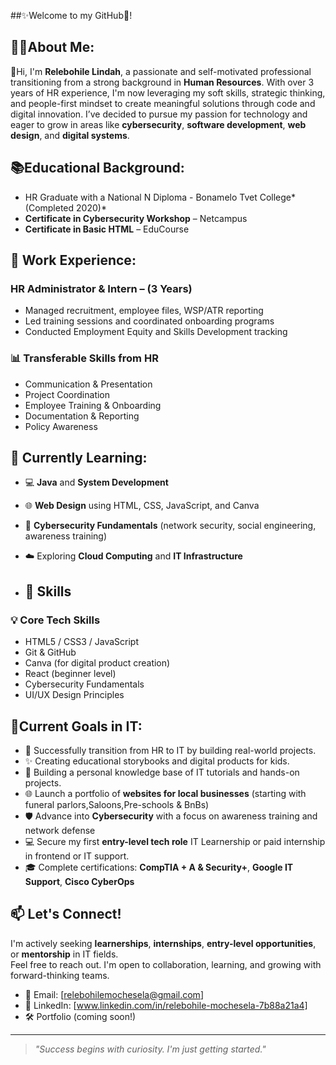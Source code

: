 ##✨Welcome to my GitHub🙂!

## 👩🏽About Me:

👋Hi, I'm **Relebohile Lindah**, a passionate and self-motivated professional transitioning from a strong background in **Human Resources**. With over 3 years of HR experience, I'm now leveraging my soft skills, strategic thinking, and people-first mindset to create meaningful solutions through code and digital innovation. I’ve decided to pursue my passion for technology and eager to grow in areas like **cybersecurity**, **software development**, **web design**, and **digital systems**.


## 📚Educational Background:

- HR Graduate with a National N Diploma - Bonamelo Tvet College*(Completed 2020)*
- **Certificate in Cybersecurity Workshop** – Netcampus
- **Certificate in Basic HTML** – EduCourse

## 💼 Work Experience:

### HR Administrator & Intern – (3 Years)
- Managed recruitment, employee files, WSP/ATR reporting
- Led training sessions and coordinated onboarding programs
- Conducted Employment Equity and Skills Development tracking

 ### 📊 Transferable Skills from HR
- Communication & Presentation
- Project Coordination
- Employee Training & Onboarding
- Documentation & Reporting
- Policy Awareness

## 🌱 Currently Learning:
- 💻 **Java** and **System Development**
- 🌐 **Web Design** using HTML, CSS, JavaScript, and Canva
- 🔐 **Cybersecurity Fundamentals** (network security, social engineering, awareness training)
- ☁️ Exploring **Cloud Computing** and **IT Infrastructure**

- ## 🧠 Skills

### 💡 Core Tech Skills
- HTML5 / CSS3 / JavaScript
- Git & GitHub
- Canva (for digital product creation)
- React (beginner level)
- Cybersecurity Fundamentals
- UI/UX Design Principles

## 🔧Current Goals in IT:
- 🔁 Successfully transition from HR to IT by building real-world projects.
- ✨ Creating educational storybooks and digital products for kids.
- 🧠 Building a personal knowledge base of IT tutorials and hands-on projects.
- 🌐 Launch a portfolio of **websites for local businesses** (starting with funeral parlors,Saloons,Pre-schools & BnBs)
- 🛡️ Advance into **Cybersecurity** with a focus on awareness training and network defense
- 💻 Secure my first **entry-level tech role** IT Learnership or paid internship in frontend or IT support.
- 🎓 Complete certifications: **CompTIA + A & Security+**, **Google IT Support**, **Cisco CyberOps**


## 📫 Let's Connect!
I'm actively seeking **learnerships**, **internships**, **entry-level opportunities**, or **mentorship** in IT fields.  
Feel free to reach out. I'm open to collaboration, learning, and growing with forward-thinking teams.

- 💌 Email: [relebohilemochesela@gmail.com]
- 🔗 LinkedIn: [www.linkedin.com/in/relebohile-mochesela-7b88a21a4]
- 🛠️ Portfolio (coming soon!)

---

> *"Success begins with curiosity. I'm just getting started."*

<!---
Relebohile266/Relebohile266 is a ✨ special ✨ repository because its `README.md` (this file) appears on your GitHub profile.
You can click the Preview link to take a look at your changes.
--->
